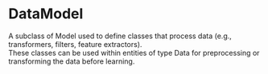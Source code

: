 # DataModel

A subclass of Model used to define classes that process data (e.g., transformers, filters, feature extractors).  
These classes can be used within entities of type Data for preprocessing or transforming the data before learning.
